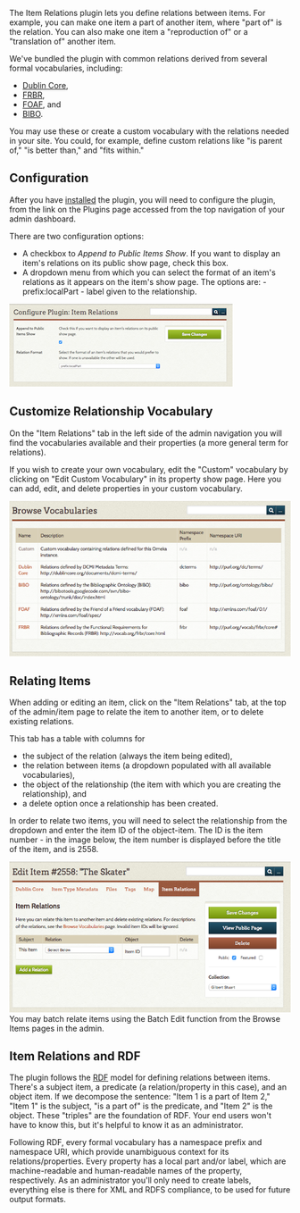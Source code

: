 The Item Relations plugin lets you define relations between items. For example, you can make one item a part of another item, where "part of" is the relation. You can also make one item a "reproduction of" or a "translation of" another item.

We've bundled the plugin with common relations derived from several formal vocabularies, including:

-  [Dublin Core](http://dublincore.org/documents/dcmi-terms/),
- [FRBR](http://vocab.org/frbr/core.html),
- [FOAF](http://xmlns.com/foaf/spec/), and
- [BIBO](http://bibotools.googlecode.com/svn/bibo-ontology/trunk/doc/index.html).

You may use these or create a custom vocabulary with the relations needed in your site. You could, for example, define custom relations like "is parent of," "is better than," and "fits within."

Configuration 
---------------------------------------------------------------

After you have [installed](../Admin/Adding_and_Managing_Plugins.md)
 the plugin, you will need to configure the plugin, from the link on the Plugins page accessed from the top navigation of your admin dashboard.

There are two configuration options:

- A checkbox to *Append to Public Items Show*. If you want to display an item's relations on its public show page, check this box. 
- A dropdown menu from which you can select the format of an item's relations as it appears on the item's show page. The options are: 
      - prefix:localPart
      - label given to the relationship.

![Configuration settigns](../doc_files/plugin_images/itemrelConfig.png)

Customize Relationship Vocabulary
--------------------------------------
On the "Item Relations" tab in the left side of the admin navigation you will find the vocabularies available and their properties (a more general term for relations).

If you wish to create your own vocabulary, edit the "Custom" vocabulary by clicking on "Edit Custom Vocabulary" in its property show page. Here you can add, edit, and delete properties in your custom vocabulary.

![Vocabularies edit page](../doc_files/plugin_images/itemrelVocab.png)

Relating Items
-----------------------------------------------------------
When adding or editing an item, click on the "Item Relations" tab, at the top of the admin/item page to relate the item to another item, or to delete existing relations.

This tab has a table with columns for

- the subject of the relation (always the item being edited), 
- the relation between items (a dropdown populated with all available vocabularies),
- the object of the relationship (the item with which you are creating the relationship), and 
- a delete option once a relationship has been created.

In order to relate two items, you will need to select the relationship from the dropdown and enter the item ID of the object-item. The ID is the item number - in the image below, the item number is displayed before the title of the item, and is 2558. 

![Item Relations tab on an item](../doc_files/plugin_images/itemrelEdit.png)
You may batch relate items using the Batch Edit function from the Browse Items pages in the admin.

Item Relations and RDF
----------------------------------------------------------------
The plugin follows the [RDF](http://en.wikipedia.org/wiki/Resource_Description_Framework) model for defining relations between items. There's a subject item, a predicate (a relation/property in this case), and an object item. If we decompose the sentence: "Item 1 is a part of Item 2," "Item 1" is the subject, "is a part of" is the predicate, and "Item 2" is the object. These "triples" are the foundation of RDF. Your end users won't have to know this, but it's helpful to know it as an administrator.

Following RDF, every formal vocabulary has a namespace prefix and namespace URI, which provide unambiguous context for its relations/properties. Every property has a local part and/or label, which are machine-readable and human-readable names of the property, respectively. As an administrator you'll only need to create labels, everything else is there for XML and RDFS compliance, to be used for future output formats.

